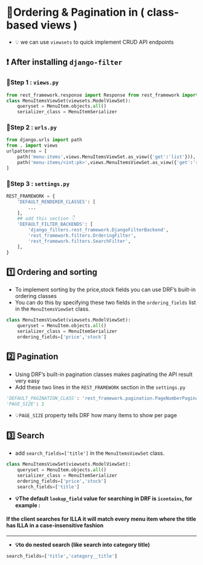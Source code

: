 # 📑Ordering & Pagination in ( class-based views )

- 💡 we can use `viewsets` to quick implement CRUD API endpoints

## ❗ After installing `django-filter`
### 📑Step 1 : `views.py`
```python
from rest_framework.response import Response from rest_framework import viewsets from .models import MenuItem from .serializers import MenuItemSerializer  
class MenuItemsViewSet(viewsets.ModelViewSet):
    queryset = MenuItem.objects.all()
    serializer_class = MenuItemSerializer
```
### 📑Step 2 : `urls.py`
```python
from django.urls import path 
from . import views 
urlpatterns = [ 
    path('menu-items',views.MenuItemsViewSet.as_view({'get':'list'})),
    path('menu-items/<int:pk>',views.MenuItemsViewSet.as_view({'get':'retrieve'})),
]
```
### 📑Step 3 : `settings.py`
```python
REST_FRAMEWORK = {
    'DEFAULT_RENDERER_CLASSES': [
        ...
    ],
    ## add this section 👇
    'DEFAULT_FILTER_BACKENDS': [
        'django_filters.rest_framework.DjangoFilterBackend',
        'rest_framework.filters.OrderingFilter',
        'rest_framework.filters.SearchFilter',
    ],
}
```

## 1️⃣ Ordering and sorting
- To implement sorting by the price,stock fields you can use DRF’s built-in ordering classes
- You can do this by specifying these two fields in the `ordering_fields` list in the `MenuItemsViewSet` class.
```python
class MenuItemsViewSet(viewsets.ModelViewSet):
    queryset = MenuItem.objects.all()
    serializer_class = MenuItemSerializer
    ordering_fields=['price','stock']
```

## 2️⃣ Pagination
- Using DRF’s built-in pagination classes makes paginating the API result very easy
- Add these two lines in the `REST_FRAMEWORK` section in the `settings.py`
```python
'DEFAULT_PAGINATION_CLASS': 'rest_framework.pagination.PageNumberPagination',
'PAGE_SIZE': 2
```
- 💡`PAGE_SIZE` property tells DRF how many items to show per page

## 3️⃣ Search
- add `search_fields=['title']` in the `MenuItemsViewSet` class.
```python 
class MenuItemsViewSet(viewsets.ModelViewSet):
    queryset = MenuItem.objects.all()
    serializer_class = MenuItemSerializer
    ordering_fields=['price','stock']
    search_fields=['title']
```
- **💡The default `lookup_field` value for searching in DRF is `icontains`, for example :**
#### If the client searches for ILLA it will match every menu item where the title has ILLA in a case-insensitive fashion

----------

- **💡to do nested search (like search into category title)**
```python
search_fields=['title','category__title']
```